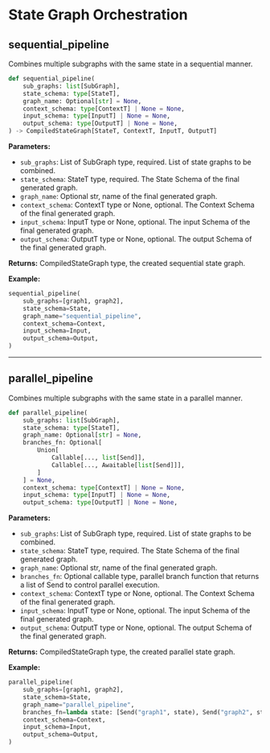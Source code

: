 # State Graph Orchestration

## sequential_pipeline

Combines multiple subgraphs with the same state in a sequential manner.

```python
def sequential_pipeline(
    sub_graphs: list[SubGraph],
    state_schema: type[StateT],
    graph_name: Optional[str] = None,
    context_schema: type[ContextT] | None = None,
    input_schema: type[InputT] | None = None,
    output_schema: type[OutputT] | None = None,
) -> CompiledStateGraph[StateT, ContextT, InputT, OutputT]
```

**Parameters:**

- `sub_graphs`: List of SubGraph type, required. List of state graphs to be combined.
- `state_schema`: StateT type, required. The State Schema of the final generated graph.
- `graph_name`: Optional str, name of the final generated graph.
- `context_schema`: ContextT type or None, optional. The Context Schema of the final generated graph.
- `input_schema`: InputT type or None, optional. The input Schema of the final generated graph.
- `output_schema`: OutputT type or None, optional. The output Schema of the final generated graph.

**Returns:** CompiledStateGraph type, the created sequential state graph.

**Example:**

```python
sequential_pipeline(
    sub_graphs=[graph1, graph2],
    state_schema=State,
    graph_name="sequential_pipeline",
    context_schema=Context,
    input_schema=Input,
    output_schema=Output,
)
```

---

## parallel_pipeline

Combines multiple subgraphs with the same state in a parallel manner.

```python
def parallel_pipeline(
    sub_graphs: list[SubGraph],
    state_schema: type[StateT],
    graph_name: Optional[str] = None,
    branches_fn: Optional[
        Union[
            Callable[..., list[Send]],
            Callable[..., Awaitable[list[Send]]],
        ]
    ] = None,
    context_schema: type[ContextT] | None = None,
    input_schema: type[InputT] | None = None,
    output_schema: type[OutputT] | None = None,
```

**Parameters:**

- `sub_graphs`: List of SubGraph type, required. List of state graphs to be combined.
- `state_schema`: StateT type, required. The State Schema of the final generated graph.
- `graph_name`: Optional str, name of the final generated graph.
- `branches_fn`: Optional callable type, parallel branch function that returns a list of Send to control parallel execution.
- `context_schema`: ContextT type or None, optional. The Context Schema of the final generated graph.
- `input_schema`: InputT type or None, optional. The input Schema of the final generated graph.
- `output_schema`: OutputT type or None, optional. The output Schema of the final generated graph.

**Returns:** CompiledStateGraph type, the created parallel state graph.

**Example:**

```python
parallel_pipeline(
    sub_graphs=[graph1, graph2],
    state_schema=State,
    graph_name="parallel_pipeline",
    branches_fn=lambda state: [Send("graph1", state), Send("graph2", state)],
    context_schema=Context,
    input_schema=Input,
    output_schema=Output,
)
```
